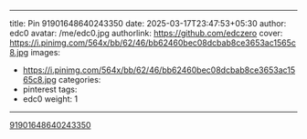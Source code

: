 
---
title: Pin 91901648640243350
date: 2025-03-17T23:47:53+05:30
author: edc0
avatar: /me/edc0.jpg
authorlink: https://github.com/edczero
cover: https://i.pinimg.com/564x/bb/62/46/bb62460bec08dcbab8ce3653ac1565c8.jpg
images:
   - https://i.pinimg.com/564x/bb/62/46/bb62460bec08dcbab8ce3653ac1565c8.jpg
categories:
  - pinterest
tags:
  - edc0
weight: 1
---

<!--more-->

[91901648640243350](https://in.pinterest.com/pin/91901648640243350/)

	